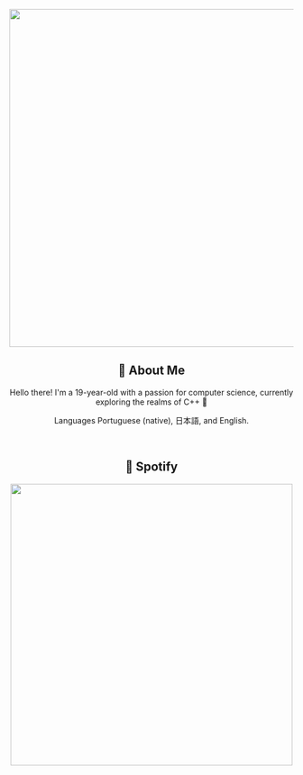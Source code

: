 <p align="center">
    <img width="600" src="https://anime-girls-holding-programming-books.netlify.app/static/Sakura_Nene_CPP_Covered-4a00ee5a5a9ac67a26fc0d3e44123dab.jpg">
</p>

<h2 align="center">🌟  About Me</h2>

<p align="center">
    Hello there! I'm a 19-year-old with a passion for computer science, currently exploring the realms of C++ 🚀
</p>

<p align="center">
    Languages Portuguese (native), 日本語, and English.
</p>

<br>

<h2 align="center">🎵  Spotify</h2>

<p align="center">
    <img width="500" src="https://spotify-recently-played-readme.vercel.app/api?user=213r7mjjwbaxxl6qv7nrlcapa">
</p>
